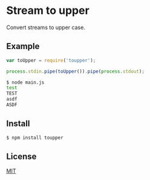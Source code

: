 # Stream to upper

Convert streams to upper case.

## Example

```javascript
var toUpper = require('toupper');

process.stdin.pipe(toUpper()).pipe(process.stdout);
```

```sh
$ node main.js
test
TEST
asdf
ASDF
```

## Install

```sh
$ npm install toupper
```

## License

[MIT](http://rumpl.mit-license.org)
